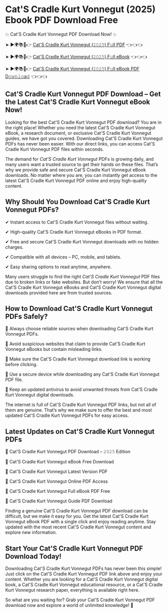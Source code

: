 # Cat'S Cradle Kurt Vonnegut (2025) Ebook PDF Download Free

💥 Cat'S Cradle Kurt Vonnegut PDF Download Now! 💥

➤ ►🌍📚📱👉 [Cat'S Cradle Kurt Vonnegut (𝟸𝟶𝟸𝟻) F𝚞ll PDF](https://getpdf.xyz/cats-cradle-kurt-vonnegut) 👈👈👈


➤ ►🌍📚📱👉 [Cat'S Cradle Kurt Vonnegut (𝟸𝟶𝟸𝟻) F𝚞ll eBook](https://getpdf.xyz/cats-cradle-kurt-vonnegut) 👈👈👈


➤ ►🌍📚📱👉 [Cat'S Cradle Kurt Vonnegut (𝟸𝟶𝟸𝟻) F𝚞ll eBook PDF D𝚘𝚠𝚗𝚕𝚘a𝚍](https://getpdf.xyz/cats-cradle-kurt-vonnegut) 👈👈👈


## Cat'S Cradle Kurt Vonnegut PDF Download – Get the Latest Cat'S Cradle Kurt Vonnegut eBook Now!

Looking for the best Cat'S Cradle Kurt Vonnegut PDF download? You are in the right place! Whether you need the latest Cat'S Cradle Kurt Vonnegut eBook, a research document, or exclusive Cat'S Cradle Kurt Vonnegut guides, we have got you covered. Downloading Cat'S Cradle Kurt Vonnegut PDFs has never been easier. With our direct links, you can access Cat'S Cradle Kurt Vonnegut PDF files within seconds.

The demand for *Cat'S Cradle Kurt Vonnegut* PDFs is growing daily, and many users want a trusted source to get their hands on these files. That’s why we provide safe and secure Cat'S Cradle Kurt Vonnegut eBook downloads. No matter where you are, you can instantly get access to the latest Cat'S Cradle Kurt Vonnegut PDF online and enjoy high-quality content.

## Why Should You Download Cat'S Cradle Kurt Vonnegut PDFs?

✔ Instant access to Cat'S Cradle Kurt Vonnegut files without waiting.

✔ High-quality Cat'S Cradle Kurt Vonnegut eBooks in PDF format.

✔ Free and secure Cat'S Cradle Kurt Vonnegut downloads with no hidden charges.

✔ Compatible with all devices – PC, mobile, and tablets.

✔ Easy sharing options to read anytime, anywhere.

Many users struggle to find the right *Cat'S Cradle Kurt Vonnegut* PDF files due to broken links or fake websites. But don’t worry! We ensure that all the Cat'S Cradle Kurt Vonnegut eBooks and Cat'S Cradle Kurt Vonnegut digital downloads provided here are from trusted sources.

## How to Download Cat'S Cradle Kurt Vonnegut PDFs Safely?

📌 Always choose reliable sources when downloading Cat'S Cradle Kurt Vonnegut PDFs.

📌 Avoid suspicious websites that claim to provide Cat'S Cradle Kurt Vonnegut eBooks but contain misleading links.

📌 Make sure the Cat'S Cradle Kurt Vonnegut download link is working before clicking.

📌 Use a secure device while downloading any Cat'S Cradle Kurt Vonnegut PDF file.

📌 Keep an updated antivirus to avoid unwanted threats from Cat'S Cradle Kurt Vonnegut digital downloads.

The internet is full of Cat'S Cradle Kurt Vonnegut PDF links, but not all of them are genuine. That’s why we make sure to offer the best and most updated Cat'S Cradle Kurt Vonnegut PDFs for easy access.

## Latest Updates on Cat'S Cradle Kurt Vonnegut PDFs

🔹 Cat'S Cradle Kurt Vonnegut PDF Download – 𝟸𝟶𝟸𝟻 Edition

🔹 Cat'S Cradle Kurt Vonnegut eBook Free Download

🔹 Cat'S Cradle Kurt Vonnegut Latest Version PDF

🔹 Cat'S Cradle Kurt Vonnegut Online PDF Access

🔹 Cat'S Cradle Kurt Vonnegut Full eBook PDF Free

🔹 Cat'S Cradle Kurt Vonnegut Guide PDF Download

Finding a genuine Cat'S Cradle Kurt Vonnegut PDF download can be difficult, but we make it easy for you. Get the latest Cat'S Cradle Kurt Vonnegut eBook PDF with a single click and enjoy reading anytime. Stay updated with the most recent Cat'S Cradle Kurt Vonnegut content and explore new information.

## Start Your Cat'S Cradle Kurt Vonnegut PDF Download Today!

Downloading Cat'S Cradle Kurt Vonnegut PDFs has never been this simple! Just click on the Cat'S Cradle Kurt Vonnegut PDF link above and enjoy your content. Whether you are looking for a Cat'S Cradle Kurt Vonnegut digital book, a Cat'S Cradle Kurt Vonnegut educational resource, or a Cat'S Cradle Kurt Vonnegut research paper, everything is available right here.

So what are you waiting for? Grab your Cat'S Cradle Kurt Vonnegut PDF download now and explore a world of unlimited knowledge! 🚀